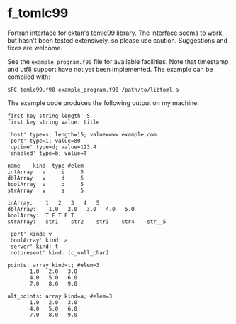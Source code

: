 # f_tomlc99
Fortran interface for cktan's [tomlc99](https://github.com/cktan/tomlc99) library. The interface seems to work, but hasn't been tested extensively, so please use caution. Suggestions and fixes are welcome. 

See the `example_program.f90` file for available facilities. Note that timestamp and utf8 support have not yet been implemented. The example can be compiled with:

`$FC tomlc99.f90 example_program.f90 /path/to/libtoml.a`

The example code produces the following output on my machine:

```
first key string length: 5
first key string value: title

'host' type=s; length=15; value=www.example.com
'port' type=i; value=80
'uptime' type=d; value=123.4
'enabled' type=b; value=T

name    kind  type #elem
intArray   v     i     5
dblArray   v     d     5
boolArray  v     b     5
strArray   v     s     5

inArray:    1   2   3   4   5
dblArray:    1.0   2.0   3.0   4.0   5.0
boolArray:  T F T F T
strArray:   str1    str2    str3    str4    str__5

'port' kind: v
'boolArray' kind: a
'server' kind: t
'notpresent' kind: (c_null_char)

points: array kind=t; #elem=3
       1.0   2.0   3.0
       4.0   5.0   6.0
       7.0   8.0   9.0

alt_points: array kind=a; #elem=3
       1.0   2.0   3.0
       4.0   5.0   6.0
       7.0   8.0   9.0
```
